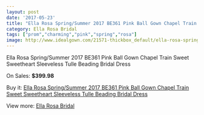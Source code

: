 ```yaml
---
layout: post
date: '2017-05-23'
title: "Ella Rosa Spring/Summer 2017 BE361 Pink Ball Gown Chapel Train Sweet Sweetheart Sleeveless Tulle Beading Bridal Dress"
category: Ella Rosa Bridal
tags: ["prom","charming","pink","spring","rosa"]
image: http://www.idealgown.com/21571-thickbox_default/ella-rosa-spring-summer-2017-be361-pink-ball-gown-chapel-train-sweet-sweetheart-sleeveless-tulle-beading-bridal-dress.jpg
---
```

Ella Rosa Spring/Summer 2017 BE361 Pink Ball Gown Chapel Train Sweet Sweetheart Sleeveless Tulle Beading Bridal Dress

On Sales: **$399.98**
<a href="https://www.idealgown.com/en/ella-rosa-bridal/8162-ella-rosa-spring-summer-2017-be361-pink-ball-gown-chapel-train-sweet-sweetheart-sleeveless-tulle-beading-bridal-dress.html"><amp-img layout="responsive" width="600" height="600" src="//www.idealgown.com/21571-thickbox_default/ella-rosa-spring-summer-2017-be361-pink-ball-gown-chapel-train-sweet-sweetheart-sleeveless-tulle-beading-bridal-dress.jpg" alt="Ella Rosa Spring/Summer 2017 BE361 Pink Ball Gown Chapel Train Sweet Sweetheart Sleeveless Tulle Beading Bridal Dress 0" /></a>
<a href="https://www.idealgown.com/en/ella-rosa-bridal/8162-ella-rosa-spring-summer-2017-be361-pink-ball-gown-chapel-train-sweet-sweetheart-sleeveless-tulle-beading-bridal-dress.html"><amp-img layout="responsive" width="600" height="600" src="//www.idealgown.com/21577-thickbox_default/ella-rosa-spring-summer-2017-be361-pink-ball-gown-chapel-train-sweet-sweetheart-sleeveless-tulle-beading-bridal-dress.jpg" alt="Ella Rosa Spring/Summer 2017 BE361 Pink Ball Gown Chapel Train Sweet Sweetheart Sleeveless Tulle Beading Bridal Dress 1" /></a>
<a href="https://www.idealgown.com/en/ella-rosa-bridal/8162-ella-rosa-spring-summer-2017-be361-pink-ball-gown-chapel-train-sweet-sweetheart-sleeveless-tulle-beading-bridal-dress.html"><amp-img layout="responsive" width="600" height="600" src="//www.idealgown.com/21576-thickbox_default/ella-rosa-spring-summer-2017-be361-pink-ball-gown-chapel-train-sweet-sweetheart-sleeveless-tulle-beading-bridal-dress.jpg" alt="Ella Rosa Spring/Summer 2017 BE361 Pink Ball Gown Chapel Train Sweet Sweetheart Sleeveless Tulle Beading Bridal Dress 2" /></a>
<a href="https://www.idealgown.com/en/ella-rosa-bridal/8162-ella-rosa-spring-summer-2017-be361-pink-ball-gown-chapel-train-sweet-sweetheart-sleeveless-tulle-beading-bridal-dress.html"><amp-img layout="responsive" width="600" height="600" src="//www.idealgown.com/21575-thickbox_default/ella-rosa-spring-summer-2017-be361-pink-ball-gown-chapel-train-sweet-sweetheart-sleeveless-tulle-beading-bridal-dress.jpg" alt="Ella Rosa Spring/Summer 2017 BE361 Pink Ball Gown Chapel Train Sweet Sweetheart Sleeveless Tulle Beading Bridal Dress 3" /></a>
<a href="https://www.idealgown.com/en/ella-rosa-bridal/8162-ella-rosa-spring-summer-2017-be361-pink-ball-gown-chapel-train-sweet-sweetheart-sleeveless-tulle-beading-bridal-dress.html"><amp-img layout="responsive" width="600" height="600" src="//www.idealgown.com/21574-thickbox_default/ella-rosa-spring-summer-2017-be361-pink-ball-gown-chapel-train-sweet-sweetheart-sleeveless-tulle-beading-bridal-dress.jpg" alt="Ella Rosa Spring/Summer 2017 BE361 Pink Ball Gown Chapel Train Sweet Sweetheart Sleeveless Tulle Beading Bridal Dress 4" /></a>
<a href="https://www.idealgown.com/en/ella-rosa-bridal/8162-ella-rosa-spring-summer-2017-be361-pink-ball-gown-chapel-train-sweet-sweetheart-sleeveless-tulle-beading-bridal-dress.html"><amp-img layout="responsive" width="600" height="600" src="//www.idealgown.com/21573-thickbox_default/ella-rosa-spring-summer-2017-be361-pink-ball-gown-chapel-train-sweet-sweetheart-sleeveless-tulle-beading-bridal-dress.jpg" alt="Ella Rosa Spring/Summer 2017 BE361 Pink Ball Gown Chapel Train Sweet Sweetheart Sleeveless Tulle Beading Bridal Dress 5" /></a>
<a href="https://www.idealgown.com/en/ella-rosa-bridal/8162-ella-rosa-spring-summer-2017-be361-pink-ball-gown-chapel-train-sweet-sweetheart-sleeveless-tulle-beading-bridal-dress.html"><amp-img layout="responsive" width="600" height="600" src="//www.idealgown.com/21572-thickbox_default/ella-rosa-spring-summer-2017-be361-pink-ball-gown-chapel-train-sweet-sweetheart-sleeveless-tulle-beading-bridal-dress.jpg" alt="Ella Rosa Spring/Summer 2017 BE361 Pink Ball Gown Chapel Train Sweet Sweetheart Sleeveless Tulle Beading Bridal Dress 6" /></a>

Buy it: [Ella Rosa Spring/Summer 2017 BE361 Pink Ball Gown Chapel Train Sweet Sweetheart Sleeveless Tulle Beading Bridal Dress](https://www.idealgown.com/en/ella-rosa-bridal/8162-ella-rosa-spring-summer-2017-be361-pink-ball-gown-chapel-train-sweet-sweetheart-sleeveless-tulle-beading-bridal-dress.html "Ella Rosa Spring/Summer 2017 BE361 Pink Ball Gown Chapel Train Sweet Sweetheart Sleeveless Tulle Beading Bridal Dress")

View more: [Ella Rosa Bridal](https://www.idealgown.com/en/60-ella-rosa-bridal "Ella Rosa Bridal")